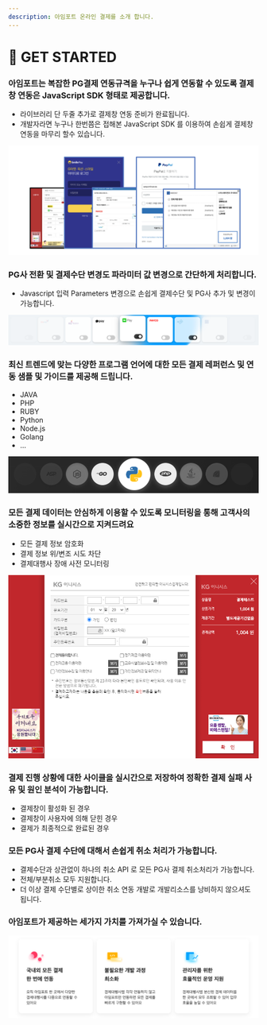 ```yaml
---
description: 아임포트 온라인 결제를 소개 합니다.
---
```


# 🚗 GET STARTED

### 아임포트는 복잡한 PG결제 연동규격을 누구나 쉽게 연동할 수 있도록 결제창 연동은 JavaScript SDK 형태로 제공합니다.

* 라이브러리 단 두줄 추가로 결제창 연동 준비가 완료됩니다.
* 개발자라면 누구나 한번쯤은 접해본 JavaScript SDK 를 이용하여 손쉽게 결제창 연동을 마무리 할수 있습니다.

![각 PG사 결제창 화면](<../.gitbook/assets/image (16) (1) (1) (1).png>)

### PG사 전환 및 결제수단 변경도 파라미터 값 변경으로 간단하게 처리합니다.

* Javascript 입력 Parameters 변경으로 손쉽게 결제수단 및 PG사 추가 및 변경이 가능합니다.

![PG사 변경](<../.gitbook/assets/image (13) (1) (1) (1).png>)

### 최신 트렌드에 맞는 다양한 프로그램 언어에 대한 모든 결제 레퍼런스 및 연동 샘플 및 가이드를 제공해 드립니다.

* JAVA
* PHP
* RUBY
* Python
* Node.js
* Golang
* ...

![제공 가능 프로그래밍 언어](<../.gitbook/assets/image (3) (1) (1).png>)

### 모든 결제 데이터는 안심하게 이용할 수 있도록 모니터링을 통해 고객사의 소중한 정보를 실시간으로 지켜드려요

* 모든 결제 정보 암호화
* 결제 정보 위/변조 시도 차단
* 결제대행사 장애 사전 모니터링

![](<../.gitbook/assets/image (17) (1) (1) (1) (1).png>)

### 결제 진행 상황에 대한 사이클을 실시간으로 저장하여 정확한 결제 실패 사유 및 원인 분석이 가능합니다.

* 결제창이 활성화 된 경우
* 결제창이 사용자에 의해 닫힌 경우
* 결제가 최종적으로 완료된 경우

### 모든 PG사 결제 수단에 대해서 손쉽게 취소 처리가 가능합니다.

* 결제수단과 상관없이 하나의 취소 API 로 모든 PG사 결제 취소처리가 가능합니다.
* 전체/부분취소 모두 지원합니다.
* 더 이상 결제 수단별로 상이한 취소 연동 개발로 개발리소스를 낭비하지 않으셔도 됩니다.

### 아임포트가 제공하는 세가지 가치를 가져가실 수 있습니다.

![](<../.gitbook/assets/image (10) (1) (1) (1) (1).png>)
